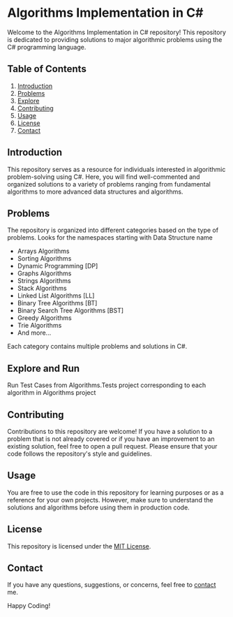 # Algorithms Implementation in C#

Welcome to the Algorithms Implementation in C# repository! This repository is dedicated to providing solutions to major algorithmic problems using the C# programming language.

## Table of Contents

1. [Introduction](#introduction)
2. [Problems](#problems)
3. [Explore](#explore)
4. [Contributing](#contributing)
5. [Usage](#usage)
6. [License](#license)
7. [Contact](#contact)

## Introduction

This repository serves as a resource for individuals interested in algorithmic problem-solving using C#. Here, you will find well-commented and organized solutions to a variety of problems ranging from fundamental algorithms to more advanced data structures and algorithms.

## Problems

The repository is organized into different categories based on the type of problems. Looks for the namespaces starting with Data Structure name

- Arrays Algorithms
- Sorting Algorithms
- Dynamic Programming [DP]
- Graphs Algorithms
- Strings Algorithms
- Stack Algorithms
- Linked List Algorithms [LL]
- Binary Tree Algorithms [BT]
- Binary Search Tree Algorithms [BST]
- Greedy Algorithms
- Trie Algorithms
- And more...

Each category contains multiple problems and solutions in C#.

## Explore and Run

Run Test Cases from Algorithms.Tests project corresponding to each algorithm in Algorithms project

## Contributing

Contributions to this repository are welcome! If you have a solution to a problem that is not already covered or if you have an improvement to an existing solution, feel free to open a pull request. Please ensure that your code follows the repository's style and guidelines.

## Usage

You are free to use the code in this repository for learning purposes or as a reference for your own projects. However, make sure to understand the solutions and algorithms before using them in production code.

## License

This repository is licensed under the [MIT License](LICENSE).

## Contact

If you have any questions, suggestions, or concerns, feel free to [contact](mailto:akhileshsingh72@gmail.com) me.

Happy Coding!
